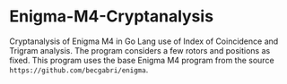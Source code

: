 # Enigma-M4-Cryptanalysis
Cryptanalysis of Enigma M4 in Go Lang use of Index of Coincidence and Trigram analysis. The program considers a few rotors and positions as fixed. This program uses the base Enigma M4 program from the source `https://github.com/becgabri/enigma`.
